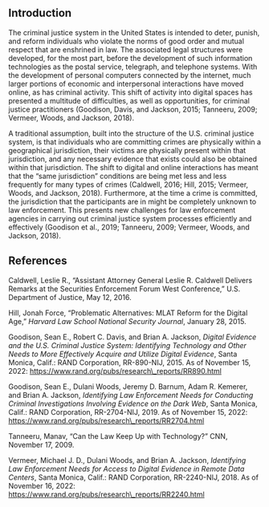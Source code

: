 ## Introduction

The criminal justice system in the United States is intended to deter, punish, and reform individuals who violate the norms of good order and mutual respect that are enshrined in law. The associated legal structures were developed, for the most part, before the development of such information technologies as the postal service, telegraph, and telephone systems. With the development of personal computers connected by the internet, much larger portions of economic and interpersonal interactions have moved online, as has criminal activity. This shift of activity into digital spaces has presented a multitude of difficulties, as well as opportunities, for criminal justice practitioners (Goodison, Davis, and Jackson, 2015; Tanneeru, 2009; Vermeer, Woods, and Jackson, 2018).

A traditional assumption, built into the structure of the U.S. criminal justice system, is that individuals who are committing crimes are physically within a geographical jurisdiction, their victims are physically present within that jurisdiction, and any necessary evidence that exists could also be obtained within that jurisdiction. The shift to digital and online interactions has meant that the “same jurisdiction” conditions are being met less and less frequently for many types of crimes (Caldwell, 2016; Hill, 2015; Vermeer, Woods, and Jackson, 2018). Furthermore, at the time a crime is committed, the jurisdiction that the participants are in might be completely unknown to law enforcement. This presents new challenges for law enforcement agencies in carrying out criminal justice system processes efficiently and effectively (Goodison et al., 2019; Tanneeru, 2009; Vermeer, Woods, and Jackson, 2018).

## References

Caldwell, Leslie R., “Assistant Attorney General Leslie R. Caldwell Delivers Remarks at the Securities Enforcement Forum West Conference,” U.S. Department of Justice, May 12, 2016.

Hill, Jonah Force, “Problematic Alternatives: MLAT Reform for the Digital Age,” *Harvard Law School National Security Journal*, January 28, 2015.

Goodison, Sean E., Robert C. Davis, and Brian A. Jackson, *Digital Evidence and the U.S. Criminal Justice System: Identifying Technology and Other Needs to More Effectively Acquire and Utilize Digital Evidence*, Santa Monica, Calif.: RAND Corporation, RR-890-NIJ, 2015. As of November 15, 2022:
https://www.rand.org/pubs/research\_reports/RR890.html

Goodison, Sean E., Dulani Woods, Jeremy D. Barnum, Adam R. Kemerer, and Brian A. Jackson, *Identifying Law Enforcement Needs for Conducting Criminal Investigations Involving Evidence on the Dark Web*, Santa Monica, Calif.: RAND Corporation, RR-2704-NIJ, 2019. As of November 15, 2022:
https://www.rand.org/pubs/research\_reports/RR2704.html

Tanneeru, Manav, “Can the Law Keep Up with Technology?” CNN, November 17, 2009.

Vermeer, Michael J. D., Dulani Woods, and Brian A. Jackson, *Identifying Law Enforcement Needs for Access to Digital Evidence in Remote Data Centers*, Santa Monica, Calif.: RAND Corporation, RR-2240-NIJ, 2018. As of November 16, 2022:
https://www.rand.org/pubs/research\_reports/RR2240.html

